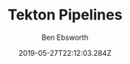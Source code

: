 ---
title: Tekton Pipelines 
date: "2019-05-27T22:12:03.284Z"
author: Ben Ebsworth
description: 'self-explanation of approach to solving th Two Number Sum problem'
labels: algorithms,personal,go,python
keywords: datastructures,cyclomatic complexity,big O,physics,blackholes,quantum mechanics,physics
release: false
---